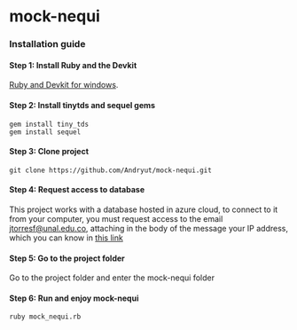 # mock-nequi
### Installation guide

#### Step 1: Install Ruby and the Devkit
[Ruby and Devkit for windows](https://rubyinstaller.org/downloads/).

#### Step 2: Install tinytds and sequel gems
```
gem install tiny_tds
gem install sequel
```

#### Step 3: Clone project
```
git clone https://github.com/Andryut/mock-nequi.git
```

#### Step 4: Request access to database
This project works with a database hosted in azure cloud, to connect to it from your computer, you must request access to the email jtorresf@unal.edu.co, attaching in the body of the message your IP address, which you can know in [this link](http://www.cualesmiip.com/)

#### Step 5: Go to the project folder
Go to the project folder and enter the mock-nequi folder

#### Step 6: Run and enjoy mock-nequi
```
ruby mock_nequi.rb
```
